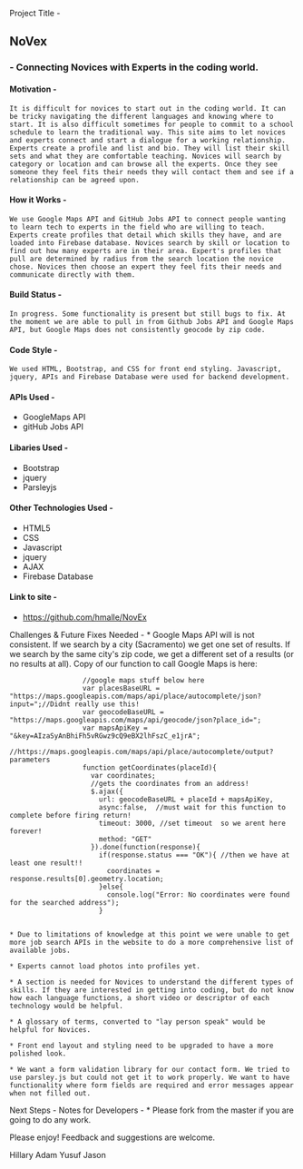 Project Title - 
## NoVex 
### - Connecting Novices with Experts in the coding world. 

#### Motivation - 
	It is difficult for novices to start out in the coding world. It can be tricky navigating the different languages and knowing where to start. It is also difficult sometimes for people to commit to a school schedule to learn the traditional way. This site aims to let novices and experts connect and start a dialogue for a working relationship. Experts create a profile and list and bio. They will list their skill sets and what they are comfortable teaching. Novices will search by category or location and can browse all the experts. Once they see someone they feel fits their needs they will contact them and see if a relationship can be agreed upon. 

#### How it Works - 
	We use Google Maps API and GitHub Jobs API to connect people wanting to learn tech to experts in the field who are willing to teach. Experts create profiles that detail which skills they have, and are loaded into Firebase database. Novices search by skill or location to find out how many experts are in their area. Expert's profiles that pull are determined by radius from the search location the novice chose. Novices then choose an expert they feel fits their needs and communicate directly with them. 

#### Build Status - 
	In progress. Some functionality is present but still bugs to fix. At the moment we are able to pull in from Github Jobs API and Google Maps API, but Google Maps does not consistently geocode by zip code. 


#### Code Style - 
	We used HTML, Bootstrap, and CSS for front end styling. Javascript, jquery, APIs and Firebase Database were used for backend development. 

#### APIs Used - 
  * GoogleMaps API
  * gitHub Jobs API

#### Libaries Used - 
  * Bootstrap
  * jquery
  * Parsleyjs

#### Other Technologies Used - 
  * HTML5
  * CSS
  * Javascript
  * jquery
  * AJAX
  * Firebase Database

#### Link to site - 
   * https://github.com/hmalle/NovEx 


 Challenges & Future Fixes Needed - 
 	* Google Maps API will is not consistent. If we search by a city (Sacramento) we get one set of results. If we search by the same city's zip code, we get a different set of a results (or no results at all). Copy of our function to call Google Maps is here:

					  //google maps stuff below here 
					  var placesBaseURL = "https://maps.googleapis.com/maps/api/place/autocomplete/json?input=";//Didnt really use this!
					  var geocodeBaseURL = "https://maps.googleapis.com/maps/api/geocode/json?place_id="; 
					  var mapsApiKey = "&key=AIzaSyAnBhiFh5vRGwz9cQ9eBX2lhFszC_e1jrA";
					  //https://maps.googleapis.com/maps/api/place/autocomplete/output?parameters
					  function getCoordinates(placeId){
					    var coordinates;
					    //gets the coordinates from an address!
					    $.ajax({ 
					      url: geocodeBaseURL + placeId + mapsApiKey, 
					      async:false,  //must wait for this function to complete before firing return! 
					      timeout: 3000, //set timeout  so we arent here forever!
					      method: "GET" 
					    }).done(function(response){
					      if(response.status === "OK"){ //then we have at least one result!!
					        coordinates = response.results[0].geometry.location;
					      }else{
					        console.log("Error: No coordinates were found for the searched address");
					      }


	* Due to limitations of knowledge at this point we were unable to get more job search APIs in the website to do a more comprehensive list of available jobs. 

	* Experts cannot load photos into profiles yet. 

	* A section is needed for Novices to understand the different types of skills. If they are interested in getting into coding, but do not know how each language functions, a short video or descriptor of each technology would be helpful. 

	* A glossary of terms, converted to "lay person speak" would be helpful for Novices. 

	* Front end layout and styling need to be upgraded to have a more polished look. 

	* We want a form validation library for our contact form. We tried to use parsley.js but could not get it to work properly. We want to have functionality where form fields are required and error messages appear when not filled out. 


Next Steps - Notes for Developers -
	* Please fork from the master if you are going to do any work. 


Please enjoy! Feedback and suggestions are welcome. 

Hillary
Adam
Yusuf
Jason
